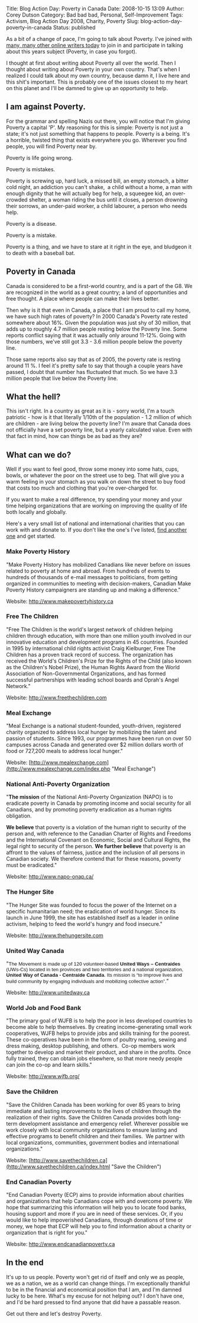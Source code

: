 Title: Blog Action Day: Poverty in Canada
Date: 2008-10-15 13:09
Author: Corey Dutson
Category: Bad bad bad, Personal, Self-Improvement
Tags: Activism, Blog Action Day 2008, Charity, Poverty
Slug: blog-action-day-poverty-in-canada
Status: published

As a bit of a change of pace, I'm going to talk about Poverty. I've
joined with [many, many other online writers
today](http://www.blogactionday.org/ "Blog Action Day 2008") to join in
and participate in talking about this years subject (Poverty, in case
you forgot).

I thought at first about writing about Poverty all over the world. Then
I thought about writing about Poverty in your own country. That's when I
realized I could talk about my own country, because damn it, I live here
and this shit's important. This is probably one of the issues closest to
my heart on this planet and I'll be damned to give up an opportunity to
help.

<!-- PELICAN_END_SUMMARY -->

I am against Poverty.
---------------------

[](http://www.blogactionday.org/ "Blog Action Day 2008")

For the grammar and spelling Nazis out there, you will notice that I'm
giving Poverty a capital 'P'. My reasoning for this is simple: Poverty
is not just a state; it's not just something that happens to people.
Poverty is a being. It's a horrible, twisted thing that exists
everywhere you go. Wherever you find people, you will find Poverty near
by.

Poverty is life going wrong.

Poverty is mistakes.

Poverty is screwing up, hard luck, a missed bill, an empty stomach, a
bitter cold night, an addiction you can't shake,  a child without a
home, a man with enough dignity that he will actually beg for help, a
squeegee kid, an over-crowded shelter, a woman riding the bus until it
closes, a person drowning their sorrows, an under-paid worker, a child
labourer, a person who needs help.

Poverty is a disease.

Poverty is a mistake.

Poverty is a thing, and we have to stare at it right in the eye, and
bludgeon it to death with a baseball bat.

Poverty in Canada
-----------------

Canada is considered to be a first-world country, and is a part of the
G8. We are recognized in the world as a great country; a land of
opportunities and free thought. A place where people can make their
lives better.

Then why is it that even in Canada, a place that I am proud to call my
home, we have such high rates of poverty? In 2000 Canada's Poverty rate
rested somewhere about 16%. Given the population was just shy of 30
million, that adds up to roughly 4.7 million people resting below the
Poverty line. Some reports conflict saying that it was actually only
around 11-12%. Going with those numbers, we've still got 3.3 - 3.6
million people below the poverty line.

Those same reports also say that as of 2005, the poverty rate is resting
around 11 %. I feel it's pretty safe to say that though a couple years
have passed, I doubt that number has fluctuated that much. So we have
3.3 million people that live below the Poverty line.

What the hell?
--------------

This isn't right. In a country as great as it is - sorry world, I'm a
touch patriotic - how is it that literally 1/10th of the population -
1.2 million of which are children - are living below the poverty line?
I'm aware that Canada does not officially have a set poverty line, but a
yearly calculated value. Even with that fact in mind, how can things be
as bad as they are?

What can we do?
---------------

Well if you want to feel good, throw some money into some hats, cups,
bowls, or whatever the poor on the street use to beg. That will give you
a warm feeling in your stomach as you walk on down the street to buy
food that costs too much and clothing that you're over-charged for.

If you want to make a real difference, try spending your money and your
time helping organizations that are working on improving the quality of
life both locally and globally.

Here's a very small list of national and international charities that
you can work with and donate to. If you don't like the one's I've
listed, [find another
one](http://www.google.ca/search?source=ig&hl=en&rlz=&=&q=Poverty+Charities&btnG=Google+Search&meta= "Google: Search Results for Poverty Charities")
and get started.

### Make Poverty History

"Make Poverty History has mobilized Canadians like never before on
issues related to poverty at home and abroad. From hundreds of events to
hundreds of thousands of e-mail messages to politicians, from getting
organized in communities to meeting with decision-makers, Canadian Make
Poverty History campaigners are standing up and making a difference."

Website: <http://www.makepovertyhistory.ca>

### Free The Children

"Free The Children is the world's largest network of children helping
children through education, with more than one million youth involved in
our innovative education and development programs in 45 countries.
Founded in 1995 by international child rights activist Craig Kielburger,
Free The Children has a proven track record of success. The organization
has received the World's Children's Prize for the Rights of the Child
(also known as the Children's Nobel Prize), the Human Rights Award from
the World Association of Non-Governmental Organizations, and has formed
successful partnerships with leading school boards and Oprah's Angel
Network."

Website: <http://www.freethechildren.com>

### Meal Exchange

"Meal Exchange is a national student-founded, youth-driven, registered
charity organized to address local hunger by mobilizing the talent and
passion of students. Since 1993, our programmes have been run on over 50
campuses across Canada and generated over \$2 million dollars worth of
food or 727,200 meals to address local hunger."

Website:
[http://www.mealexchange.com](http://www.mealexchange.com/index.php "Meal Exchange")

### National Anti-Poverty Organization

"**The mission** of the National Anti-Poverty Organization (NAPO) is to
eradicate poverty in Canada by promoting income and social security for
all Canadians, and by promoting poverty eradication as a human rights
obligation.

**We believe** that poverty is a violation of the human right to
security of the person and, with reference to the Canadian Charter of
Rights and Freedoms and the International Covenant on Economic, Social
and Cultural Rights, the legal right to security of the person. **We
further believe** that poverty is an affront to the values of fairness,
justice and the inclusion of all persons in Canadian society. We
therefore contend that for these reasons, poverty must be eradicated."

Website: <http://www.napo-onap.ca/>

### The Hunger Site

"The Hunger Site was founded to focus the power of the Internet on a
specific humanitarian need; the eradication of world hunger. Since its
launch in June 1999, the site has established itself as a leader in
online activism, helping to feed the world's hungry and food insecure."

Website: <http://www.thehungersite.com>

### United Way Canada

"<span style="font-size: 10pt; font-family: Arial;">The Movement is made
up of 120 volunteer-based **United Ways – Centraides** (UWs-Cs) located
in ten provinces and two territories and a national organization,
**United Way of Canada - Centraide Canada**. Its mission is “to improve
lives and build community by engaging individuals and mobilizing
collective action”.</span>"

Website: <http://www.unitedway.ca>

### World Job and Food Bank

"The primary goal of WJFB is to help the poor in less developed
countries to become able to help themselves. By creating
income-generating small work cooperatives, WJFB helps to provide jobs
and skills training for the poorest. These co-operatives have been in
the form of poultry rearing, sewing and dress making, desktop
publishing, and others.  Co-op members work together to develop and
market their product, and share in the profits. Once fully trained, they
can obtain jobs elsewhere, so that more needy people can join the co-op
and learn skills."

Website: <http://www.wjfb.org/>

### Save the Children

"Save the Children Canada has been working for over 85 years to bring
immediate and lasting improvements to the lives of children through the
realization of their rights. Save the Children Canada provides both
long-term development assistance and emergency relief. Wherever possible
we work closely with local community organizations to ensure lasting and
effective programs to benefit children and their families.  We partner
with local organizations, communities, government bodies and
international organizations."

Website:
[http://www.savethechildren.ca](http://www.savethechildren.ca/index.html "Save the Children")

### End Canadian Poverty

"End Canadian Poverty (ECP) aims to provide information about charities
and organizations that help Canadians cope with and overcome poverty. We
hope that summarizing this information will help you to locate food
banks, housing support and more if you are in need of these services.
Or, if you would like to help impoverished Canadians, through donations
of time or money, we hope that ECP will help you to find information
about a charity or organization that is right for you."

Website: <http://www.endcanadianpoverty.ca>

In the end
----------

It's up to us people. Poverty won't get rid of itself and only we as
people, we as a nation, we as a world can change things. I'm
exceptionally thankful to be in the financial and economical position
that I am, and I'm damned lucky to be here. What's my excuse for not
helping out? I don't have one, and I'd be hard pressed to find anyone
that did have a passable reason.

Get out there and let's destroy Poverty.

<p>
<script src="http://blogactionday.org/js/7073c9ad7ca30c06b33b6fdb7d4dc65dea36cc23"></script>
</p>

